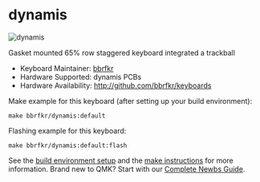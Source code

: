# dynamis

![dynamis](https://i.imgur.com/q2C3D2u.jpg)

Gasket mounted 65% row staggered keyboard integrated a trackball

* Keyboard Maintainer: [bbrfkr](https://github.com/bbrfkr/)
* Hardware Supported: dynamis PCBs
* Hardware Availability: http://github.com/bbrfkr/keyboards

Make example for this keyboard (after setting up your build environment):

    make bbrfkr/dynamis:default

Flashing example for this keyboard:

    make bbrfkr/dynamis:default:flash

See the [build environment setup](https://docs.qmk.fm/#/getting_started_build_tools) and the [make instructions](https://docs.qmk.fm/#/getting_started_make_guide) for more information. Brand new to QMK? Start with our [Complete Newbs Guide](https://docs.qmk.fm/#/newbs).
